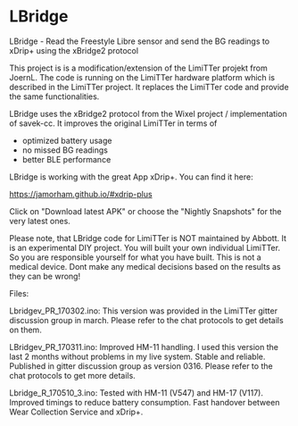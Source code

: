 # LBridge
LBridge - Read the Freestyle Libre sensor and send the BG readings to xDrip+ using the xBridge2 protocol

This project is is a modification/extension of the LimiTTer projekt from JoernL. The code is running on the LimiTTer hardware platform which is described in the LimiTTer project. It replaces the LimiTTer code and provide the same functionalities.

LBridge uses the xBridge2 protocol from the Wixel project / implementation of savek-cc. It improves the original LimiTTer in terms of

  - optimized battery usage
  - no missed BG readings
  - better BLE performance

LBridge is working with the great App xDrip+. You can find it here:

https://jamorham.github.io/#xdrip-plus

Click on "Download latest APK" or choose the "Nightly Snapshots" for the very latest ones.

Please note, that LBridge code for LimiTTer is NOT maintained by Abbott. It is an experimental DIY project. You will built your own individual LimiTTer. So you are responsible yourself for what you have built. This is not a medical device. Dont make any medical decisions based on the results as they can be wrong!

Files:

Lbridgev_PR_170302.ino: This version was provided in the LimiTTer gitter discussion group in march. Please refer to the chat protocols to get details on them.

LBridgev_PR_170311.ino: Improved HM-11 handling. I used this version the last 2 months without problems in my live system. Stable and reliable. Published in gitter discussion group as version 0316. Please refer to the chat protocols to get more details.

Lbridge_R_170510_3.ino: Tested with HM-11 (V547) and HM-17 (V117). Improved timings to reduce battery consumption. Fast handover between Wear Collection Service and xDrip+.
